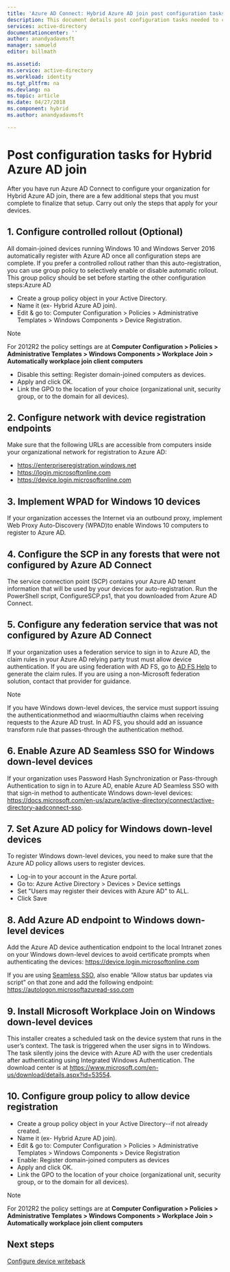 ```yaml
---
title: 'Azure AD Connect: Hybrid Azure AD join post configuration tasks | Microsoft Docs'
description: This document details post configuration tasks needed to complete the Hybrid Azure AD join
services: active-directory
documentationcenter: ''
author: anandyadavmsft
manager: samueld
editor: billmath

ms.assetid:
ms.service: active-directory
ms.workload: identity
ms.tgt_pltfrm: na
ms.devlang: na
ms.topic: article
ms.date: 04/27/2018
ms.component: hybrid
ms.author: anandyadavmsft

---
```


# Post configuration tasks for Hybrid Azure AD join

After you have run Azure AD Connect to configure your organization for Hybrid Azure AD join, there are a few additional steps that you must complete to finalize that setup.  Carry out only the steps that apply for your devices.

## 1. Configure controlled rollout (Optional)
All domain-joined devices running Windows 10 and Windows Server 2016 automatically register with Azure AD once all configuration steps are complete. If you prefer a controlled rollout rather than this auto-registration, you can use group policy to selectively enable or disable automatic rollout.  This group policy should be set before starting the other configuration steps:Azure AD
* Create a group policy object in your Active Directory.
* Name it (ex- Hybrid Azure AD join).
* Edit & go to:  Computer Configuration > Policies > Administrative Templates > Windows Components > Device Registration.

>[!NOTE]
>For 2012R2 the policy settings are at **Computer Configuration > Policies > Administrative Templates > Windows Components > Workplace Join > Automatically workplace join client computers**

* Disable this setting:  Register domain-joined computers as devices.
* Apply and click OK.
* Link the GPO to the location of your choice (organizational unit, security group, or to the domain for all devices).

## 2. Configure network with device registration endpoints
Make sure that the following URLs are accessible from computers inside your organizational network for registration to Azure AD:

* https://enterpriseregistration.windows.net
* https://login.microsoftonline.com
* https://device.login.microsoftonline.com 

## 3. Implement WPAD for Windows 10 devices
If your organization accesses the Internet via an outbound proxy, implement Web Proxy Auto-Discovery (WPAD)to enable Windows 10 computers to register to Azure AD.

## 4. Configure the SCP in any forests that were not configured by Azure AD Connect 

The service connection point (SCP) contains your Azure AD tenant information that will be used by your devices for auto-registration.  Run the PowerShell script, ConfigureSCP.ps1, that you downloaded from Azure AD Connect.

## 5. Configure any federation service that was not configured by Azure AD Connect

If your organization uses a federation service to sign in to Azure AD, the claim rules in your Azure AD relying party trust must allow device authentication. If you are using federation with AD FS, go to [AD FS Help](https://aka.ms/aadrptclaimrules) to generate the claim rules. If you are using a non-Microsoft federation solution, contact that provider for guidance.  

>[!NOTE]
>If you have Windows down-level devices, the service must support issuing the authenticationmethod and wiaormultiauthn claims when receiving requests to the Azure AD trust. In AD FS, you should add an issuance transform rule that passes-through the authentication method.

## 6. Enable Azure AD Seamless SSO for Windows down-level devices

If your organization uses Password Hash Synchronization or Pass-through Authentication to sign in to Azure AD, enable Azure AD Seamless SSO with that sign-in method to authenticate Windows down-level devices:  https://docs.microsoft.com/en-us/azure/active-directory/connect/active-directory-aadconnect-sso. 

## 7. Set Azure AD policy for Windows down-level devices

To register Windows down-level devices, you need to make sure that the Azure AD policy allows users to register devices. 

* Log-in to your account in the Azure portal.
* Go to:  Azure Active Directory > Devices > Device settings
* Set "Users may register their devices with Azure AD" to ALL.
* Click Save

## 8. Add Azure AD endpoint to Windows down-level devices

Add the Azure AD device authentication endpoint to the local Intranet zones on your Windows down-level devices to avoid certificate prompts when authenticating the devices:
https://device.login.microsoftonline.com 

If you are using [Seamless SSO](https://aka.ms/hybrid/sso), also enable “Allow status bar updates via script” on that zone and add the following endpoint:
https://autologon.microsoftazuread-sso.com 

## 9. Install Microsoft Workplace Join on Windows down-level devices

This installer creates a scheduled task on the device system that runs in the user’s context. The task is triggered when the user signs in to Windows. The task silently joins the device with Azure AD with the user credentials after authenticating using Integrated Windows Authentication. The download center is at https://www.microsoft.com/en-us/download/details.aspx?id=53554. 

## 10. Configure group policy to allow device registration

* Create a group policy object in your Active Directory--if not already created.
* Name it (ex- Hybrid Azure AD join).
* Edit & go to:  Computer Configuration > Policies > Administrative Templates > Windows Components > Device Registration
* Enable:  Register domain-joined computers as devices
* Apply and click OK.
* Link the GPO to the location of your choice (organizational unit, security group, or to the domain for all devices).

>[!NOTE]
>For 2012R2 the policy settings are at **Computer Configuration > Policies > Administrative Templates > Windows Components > Workplace Join > Automatically workplace join client computers**

## Next steps
[Configure device writeback](./active-directory-aadconnect-feature-device-writeback.md)
